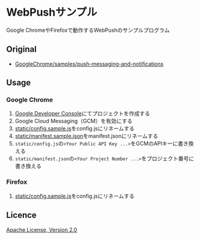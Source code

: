 WebPushサンプル
===

Google ChromeやFirefoxで動作するWebPushのサンプルプログラム

## Original
- [GoogleChrome/samples/push-messaging-and-notifications](https://github.com/GoogleChrome/samples/tree/gh-pages/push-messaging-and-notifications)


## Usage

### Google Chrome

1. [Google Developer Console](https://console.developers.google.com)にてプロジェクトを作成する
1. Google Cloud Messaging（GCM）を有効にする
1. [static/config.sample.js](static/config.sample.js)をconfig.jsにリネームする
1. [static/manifest.sample.json](static/manifest.sample.json)をmanifest.jsonにリネームする
1. `static/config.js`の`<Your Public API Key ...>`をGCMのAPIキーに書き換える
1. `static/manifest.json`の`<Your Project Number ...>`をプロジェクト番号に書き換える

### Firefox
1. [static/config.sample.js](static/config.sample.js)をconfig.jsにリネームする


## Licence
[Apache License, Version 2.0](http://www.apache.org/licenses/LICENSE-2.0)

